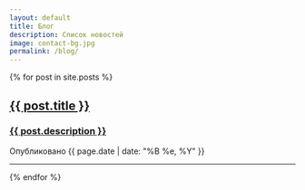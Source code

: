 ```yaml
---
layout: default
title: Блог
description: Список новостей
image: contact-bg.jpg
permalink: /blog/
---
```


{% for post in site.posts %}
  <div class="post-preview">
    <a href="{{ site.baseurl }}{{ post.url }}">
      <h2 class="post-title">
        {{ post.title }}
      </h2>
      <h3 class="post-subtitle">
        {{ post.description }}
      </h3>
    </a>
    <p class="post-meta">Опубликовано {{ page.date | date: "%B %e, %Y" }}</p>
  </div>
  <hr>
{% endfor %}
